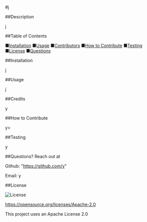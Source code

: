 #j  
    
##Description

j
  
##Table of Contents 

■[Installation](#installation)
■[Usage](#usage) 
■[Contributors](#credits)
■[How to Contribute](#how-to-Contribute)
■[Testing](#testing) 
■[License](#license)
■[Questions](#questions?-reach-out-at)

##Installation

j

##Usage 

j

##Credits 

y

##How to Contribute 

y>

##Testing 

y

##Questions? Reach out at 

Github: "https://github.com/y"

Email: y
  
##License

![License](https://img.shields.io/badge/License-Apache_2.0-blue.svg)

https://opensource.org/licenses/Apache-2.0

This project uses an Apache License 2.0
